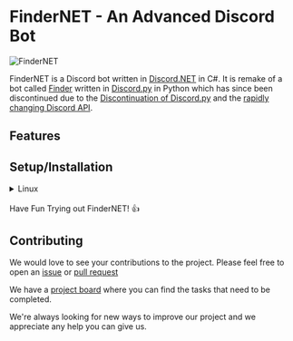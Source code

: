 # FinderNET - An Advanced Discord Bot
![FinderNET](https://cdn.discordapp.com/avatars/939922948163244082/fefad3b436fb40787c958f9230a5f792.png)

FinderNET is a Discord bot written in [Discord.NET](https://github.com/discord-net/Discord.Net) in C#. It is remake of a bot called [Finder](https://github.com/FinderDiscord/Finder) written in [Discord.py](https://github.com/Rapptz/discord.py) in Python which has since been discontinued due to the [Discontinuation of Discord.py](https://gist.github.com/Rapptz/4a2f62751b9600a31a0d3c78100287f1) and the [rapidly changing Discord API](https://github.com/discord/discord-api-docs).

## Features


## Setup/Installation
</details>
<details>
<summary>Linux</summary>
<br>

**To start you need to install Dotnet 6.0.0 or higher.**

Install DotNet - [Installing Dotnet on Linux](https://docs.microsoft.com/en-us/dotnet/core/install/linux)

Install PostgreSQL - [Installing PostgreSQL on Linux](https://www.postgresql.org/download/linux/)

### Postgresql Setup

You can start the postgresql service and create the database.

```bash
$ systemctl start postgresql
or 
$ service postgresql start
```

Then create the database.
```bash
$ sudo -u postgres createdb finder
```

Then create the user.
```bash
$ sudo -u postgres createuser finder
```

Acces the postgres Shell
```bash
$ sudo -u postgres psql
```
Provide the privileges to the postgres user
```bash
$ alter user finder with encrypted password 'enter a password here';
$ grant all privileges on database finder to finder;
$ exit;
```

**You need to clone this repository.**

```bash
$ git clone https://github.com/FinderDiscord/FinderNET.git
$ cd FinderNET/FinderNET
```

### Making a Configuration

Make a `appsettings.json` file in the `FinderNET` folder, and input
```json
{
    "token": "your bot token here",
    "ConnectionStrings": {
        "Default": "Server=localhost;Database=finder;Username=finder;Password=enter your password here"
    }
}
```
    
### Run Migrations
```bash
$ dotnet tool install --global dotnet-ef
$ sudo reboot
$ dotnet ef migrations add Installation
$ dotnet ef database update
```

### Finally run the bot.
```bash
$ dotnet restore
$ dotnet run
```



</details>
<br>
Have Fun Trying out FinderNET! 👍

## Contributing
We would love to see your contributions to the project. Please feel free to open an [issue](https://github.com/FinderDiscord/FinderNET/issues) or [pull request](https://github.com/FinderDiscord/FinderNET/pulls)

We have a [project board](https://github.com/orgs/FinderDiscord/projects/1) where you can find the tasks that need to be completed.

We're always looking for new ways to improve our project and we appreciate any help you can give us.
